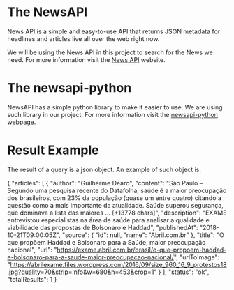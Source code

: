 # The NewsAPI

News API is a simple and easy-to-use API that returns JSON metadata for headlines and articles live all over the web right now.

We will be using the News API in this project to search for the News we need.
For more information visit the [News API](https://newsapi.org/) website.

# The newsapi-python

NewsAPI has a simple python library to make it easier to use. We are using such library in our project. 
For more information visit the [newsapi-python](https://newsapi.org/docs/client-libraries/python) webpage.

# Result Example

The result of a query is a json object. An example of such object is:

{
    "articles": [
        {
            "author": "Guilherme Dearo",
            "content": "São Paulo – Segundo uma pesquisa recente do Datafolha, saúde é a maior preocupação dos brasileiros, com 23% da população (quase um entre quatro) citando a questão como a mais importante da atualidade. Saúde superou segurança, que dominava a lista das maiores … [+13778 chars]",
            "description": "EXAME entrevistou especialistas na área de saúde para analisar a qualidade e viabilidade das propostas de Bolsonaro e Haddad",
            "publishedAt": "2018-10-21T09:00:05Z",
            "source": {
                "id": null,
                "name": "Abril.com.br"
            },
            "title": "O que propõem Haddad e Bolsonaro para a Saúde, maior preocupação nacional",
            "url": "https://exame.abril.com.br/brasil/o-que-propoem-haddad-e-bolsonaro-para-a-saude-maior-preocupacao-nacional/",
            "urlToImage": "https://abrilexame.files.wordpress.com/2016/09/size_960_16_9_protestos18.jpg?quality=70&strip=info&w=680&h=453&crop=1"
        }
    ],
    "status": "ok",
    "totalResults": 1
}